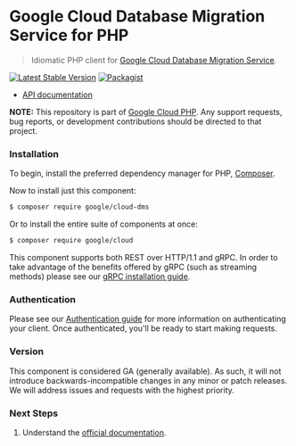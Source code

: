 # Google Cloud Database Migration Service for PHP

> Idiomatic PHP client for [Google Cloud Database Migration Service](https://cloud.google.com/database-migration).

[![Latest Stable Version](https://poser.pugx.org/google/cloud-dms/v/stable)](https://packagist.org/packages/google/cloud-dms) [![Packagist](https://img.shields.io/packagist/dm/google/cloud-dms.svg)](https://packagist.org/packages/google/cloud-dms)

* [API documentation](https://cloud.google.com/php/docs/reference/cloud-dms/latest)

**NOTE:** This repository is part of [Google Cloud PHP](https://github.com/googleapis/google-cloud-php). Any
support requests, bug reports, or development contributions should be directed to
that project.

### Installation

To begin, install the preferred dependency manager for PHP, [Composer](https://getcomposer.org/).

Now to install just this component:

```sh
$ composer require google/cloud-dms
```

Or to install the entire suite of components at once:

```sh
$ composer require google/cloud
```

This component supports both REST over HTTP/1.1 and gRPC. In order to take advantage of the benefits offered by gRPC (such as streaming methods)
please see our [gRPC installation guide](https://cloud.google.com/php/grpc).

### Authentication

Please see our [Authentication guide](https://github.com/googleapis/google-cloud-php/blob/main/AUTHENTICATION.md) for more information
on authenticating your client. Once authenticated, you'll be ready to start making requests.

### Version

This component is considered GA (generally available). As such, it will not introduce backwards-incompatible changes in
any minor or patch releases. We will address issues and requests with the highest priority.

### Next Steps

1. Understand the [official documentation](https://cloud.google.com/database-migration/docs).
